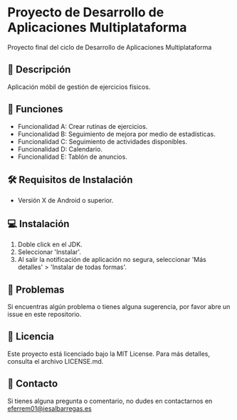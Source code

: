 # Proyecto de Desarrollo de Aplicaciones Multiplataforma
Proyecto final del ciclo de Desarrollo de Aplicaciones Multiplataforma

## 📝 Descripción
Aplicación móbil de gestión de ejercicios físicos.

## 🌟 Funciones
- Funcionalidad A: Crear rutinas de ejercicios.
- Funcionalidad B: Seguimiento de mejora por medio de estadísticas.
- Funcionalidad C: Seguimiento de actividades disponibles.
- Funcionalidad D: Calendario.
- Funcionalidad E: Tablón de anuncios.
  
## 🛠 Requisitos de Instalación
- Versión X de Android o superior.
  
## 💻 Instalación
1. Doble click en el JDK.
2. Seleccionar 'Instalar'.
3. Al salir la notificación de aplicación no segura, seleccionar 'Más detalles' > 'Instalar de todas formas'.

## 🐛 Problemas
Si encuentras algún problema o tienes alguna sugerencia, por favor abre un issue en este repositorio.
## 📄 Licencia
Este proyecto está licenciado bajo la MIT License. Para más detalles, consulta el archivo LICENSE.md.
## 📧 Contacto
Si tienes alguna pregunta o comentario, no dudes en contactarnos en eferrem01@iesalbarregas.es
